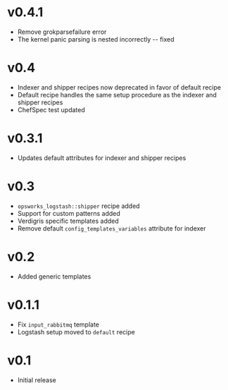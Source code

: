 # v0.4.1

* Remove grokparsefailure error
* The kernel panic parsing is nested incorrectly -- fixed

# v0.4

* Indexer and shipper recipes now deprecated in favor of default recipe
* Default recipe handles the same setup procedure as the indexer and shipper
  recipes
* ChefSpec test updated

# v0.3.1

* Updates default attributes for indexer and shipper recipes

# v0.3

* `opsworks_logstash::shipper` recipe added
* Support for custom patterns added
* Verdigris specific templates added
* Remove default `config_templates_variables` attribute for indexer

# v0.2

* Added generic templates

# v0.1.1

* Fix `input_rabbitmq` template
* Logstash setup moved to `default` recipe

# v0.1

* Initial release

